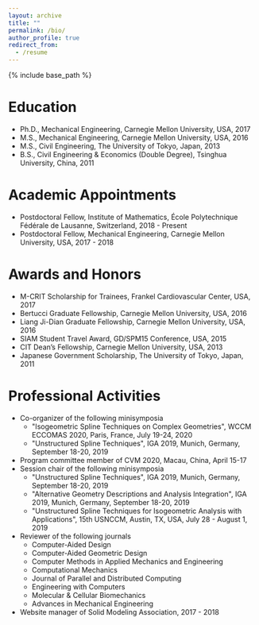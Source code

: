 ```yaml
---
layout: archive
title: ""
permalink: /bio/
author_profile: true
redirect_from:
  - /resume
---
```


{% include base_path %}

Education
=========
* Ph.D., Mechanical Engineering, Carnegie Mellon University, USA, 2017
* M.S., Mechanical Engineering, Carnegie Mellon University, USA, 2016
* M.S., Civil Engineering, The University of Tokyo, Japan, 2013
* B.S., Civil Engineering & Economics (Double Degree), Tsinghua University, China, 2011

Academic Appointments
=====================
* Postdoctoral Fellow, Institute of Mathematics, École Polytechnique Fédérale de Lausanne, Switzerland, 2018 - Present
* Postdoctoral Fellow, Mechanical Engineering, Carnegie Mellon University, USA, 2017 - 2018

Awards and Honors
=================
* M-CRIT Scholarship for Trainees, Frankel Cardiovascular Center, USA, 2017
* Bertucci Graduate Fellowship, Carnegie Mellon University, USA, 2016
* Liang Ji-Dian Graduate Fellowship, Carnegie Mellon University, USA, 2016
* SIAM Student Travel Award, GD/SPM15 Conference, USA, 2015
* CIT Dean’s Fellowship, Carnegie Mellon University, USA, 2013
* Japanese Government Scholarship, The University of Tokyo, Japan, 2011
  
Professional Activities
=======================
* Co-organizer of the following minisymposia
  * "Isogeometric Spline Techniques on Complex Geometries", WCCM ECCOMAS 2020, Paris, France, July 19-24, 2020
  * "Unstructured Spline Techniques", IGA 2019, Munich, Germany, September 18-20, 2019
* Program committee member of CVM 2020, Macau, China, April 15-17
* Session chair of the following minisymposia
  * "Unstructured Spline Techniques", IGA 2019, Munich, Germany, September 18-20, 2019
  * "Alternative Geometry Descriptions and Analysis Integration", IGA 2019, Munich, Germany, September 18-20, 2019
  * "Unstructured Spline Techniques for Isogeometric Analysis with Applications", 15th USNCCM, Austin, TX, USA, July 28 - August 1, 2019 
* Reviewer of the following journals
  * Computer-Aided Design
  * Computer-Aided Geometric Design
  * Computer Methods in Applied Mechanics and Engineering
  * Computational Mechanics
  * Journal of Parallel and Distributed Computing
  * Engineering with Computers
  * Molecular & Cellular Biomechanics
  * Advances in Mechanical Engineering
* Website manager of Solid Modeling Association, 2017 - 2018
